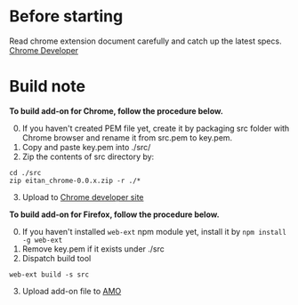 # Before starting

Read chrome extension document carefully and catch up the latest specs.
[Chrome Developer](https://developer.chrome.com/extensions)

# Build note

__To build add-on for Chrome, follow the procedure below.__

0. If you haven't created PEM file yet, create it by packaging src folder with Chrome browser and rename it from src.pem to key.pem.
1. Copy and paste key.pem into ./src/
2. Zip the contents of src directory by:
  ```
  cd ./src
  zip eitan_chrome-0.0.x.zip -r ./*
  ```
3. Upload to [Chrome developer site](https://chrome.google.com/webstore/developer/dashboard)

__To build add-on for Firefox, follow the procedure below.__

0. If you haven't installed `web-ext` npm module yet, install it by `npm install -g web-ext`
1. Remove key.pem if it exists under ./src
2. Dispatch build tool
  ```
  web-ext build -s src
  ```
3. Upload add-on file to [AMO](https://addons.mozilla.org/ja/developers/addons)
